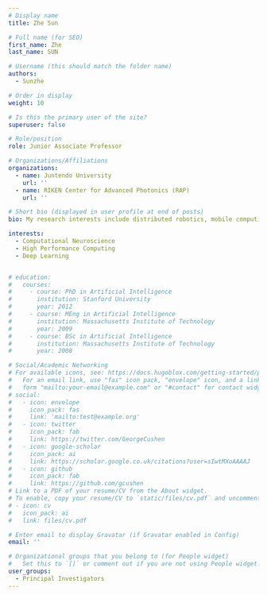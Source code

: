 ```yaml
---
# Display name
title: Zhe Sun

# Full name (for SEO)
first_name: Zhe
last_name: SUN

# Username (this should match the folder name)
authors:
  - Sunzhe

# Order in display
weight: 10

# Is this the primary user of the site?
superuser: false

# Role/position
role: Junior Associate Professor

# Organizations/Affiliations
organizations:
  - name: Juntendo University
    url: ''
  - name: RIKEN Center for Advanced Photonics (RAP)
    url: ''

# Short bio (displayed in user profile at end of posts)
bio: My research interests include distributed robotics, mobile computing and programmable matter.

interests:
  - Computational Neuroscience
  - High Performance Computing
  - Deep Learning


# education:
#   courses:
#     - course: PhD in Artificial Intelligence
#       institution: Stanford University
#       year: 2012
#     - course: MEng in Artificial Intelligence
#       institution: Massachusetts Institute of Technology
#       year: 2009
#     - course: BSc in Artificial Intelligence
#       institution: Massachusetts Institute of Technology
#       year: 2008

# Social/Academic Networking
# For available icons, see: https://docs.hugoblox.com/getting-started/page-builder/#icons
#   For an email link, use "fas" icon pack, "envelope" icon, and a link in the
#   form "mailto:your-email@example.com" or "#contact" for contact widget.
# social:
#   - icon: envelope
#     icon_pack: fas
#     link: 'mailto:test@example.org'
#   - icon: twitter
#     icon_pack: fab
#     link: https://twitter.com/GeorgeCushen
#   - icon: google-scholar
#     icon_pack: ai
#     link: https://scholar.google.co.uk/citations?user=sIwtMXoAAAAJ
#   - icon: github
#     icon_pack: fab
#     link: https://github.com/gcushen
# Link to a PDF of your resume/CV from the About widget.
# To enable, copy your resume/CV to `static/files/cv.pdf` and uncomment the lines below.
# - icon: cv
#   icon_pack: ai
#   link: files/cv.pdf

# Enter email to display Gravatar (if Gravatar enabled in Config)
email: ''

# Organizational groups that you belong to (for People widget)
#   Set this to `[]` or comment out if you are not using People widget.
user_groups:
  - Principal Investigators
---
```


